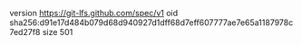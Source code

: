 version https://git-lfs.github.com/spec/v1
oid sha256:d91e17d484b079d68d940927d1dff68d7eff607777ae7e65a1187978c7ed27f8
size 501
